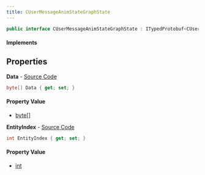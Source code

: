 ```yaml
---
title: CUserMessageAnimStateGraphState
---
```


```csharp
public interface CUserMessageAnimStateGraphState : ITypedProtobuf<CUserMessageAnimStateGraphState>, INativeHandle
```

#### Implements

## Properties

**Data** - [Source Code](https://github.com/swiftly-solution/swiftlys2/blob/master/managed/src/SwiftlyS2.Generated/Protobufs/Interfaces/CUserMessageAnimStateGraphState.cs#L16)

```csharp
byte[] Data { get; set; }
```

#### Property Value

- [byte](https://learn.microsoft.com/dotnet/api/system.byte)[]

**EntityIndex** - [Source Code](https://github.com/swiftly-solution/swiftlys2/blob/master/managed/src/SwiftlyS2.Generated/Protobufs/Interfaces/CUserMessageAnimStateGraphState.cs#L13)

```csharp
int EntityIndex { get; set; }
```

#### Property Value

- [int](https://learn.microsoft.com/dotnet/api/system.int32)

